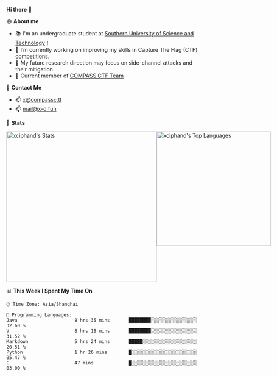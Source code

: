 **Hi there** 👋


😄 **About me**

- 📚 I'm an undergraduate student at [Southern University of Science and Technology](https://www.sustech.edu.cn)！
- 🌱 I’m currently working on improving my skills in Capture The Flag (CTF) competitions.
- 🔭 My future research direction may focus on side-channel attacks and their mitigation.
- 🚩 Current member of [COMPASS CTF Team](https://blog.compassc.tf/) 

👋 **Contact Me**

- 📫 [x@compassc.tf](mailto:x@compassc.tf)
- 📫 [mail@x-d.fun](mailto:mail@x-d.fun)

🌟 **Stats**

<div style="display: flex; justify-content: space-between;">
  <img src="https://github-readme-stats-ten-dusky-26.vercel.app/api?username=xciphand&theme=vue-dark&show_icons=true&hide_border=true&count_private=true" alt="xciphand's Stats" width="395" />
  <img src="https://github-readme-stats-ten-dusky-26.vercel.app/api/top-langs/?username=xciphand&theme=vue-dark&show_icons=true&hide_border=true&layout=compact" alt="xciphand's Top Languages" width="300" />
</div>


<!--START_SECTION:waka-->
📊 **This Week I Spent My Time On** 

```text
🕑︎ Time Zone: Asia/Shanghai

💬 Programming Languages: 
Java                     8 hrs 35 mins       ████████░░░░░░░░░░░░░░░░░   32.60 % 
V                        8 hrs 18 mins       ████████░░░░░░░░░░░░░░░░░   31.52 % 
Markdown                 5 hrs 24 mins       █████░░░░░░░░░░░░░░░░░░░░   20.51 % 
Python                   1 hr 26 mins        █░░░░░░░░░░░░░░░░░░░░░░░░   05.47 % 
C                        47 mins             █░░░░░░░░░░░░░░░░░░░░░░░░   03.00 % 
```


<!--END_SECTION:waka-->
